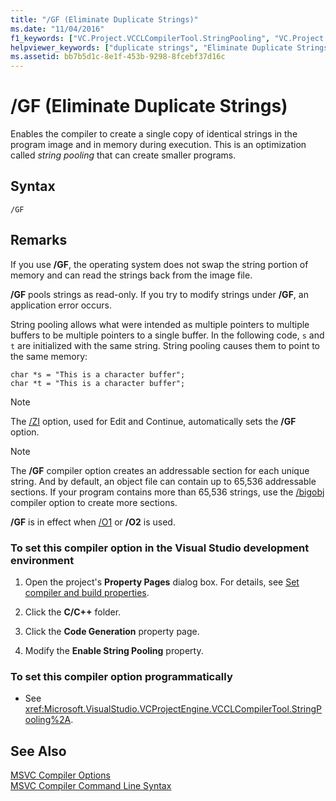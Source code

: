 ```yaml
---
title: "/GF (Eliminate Duplicate Strings)"
ms.date: "11/04/2016"
f1_keywords: ["VC.Project.VCCLCompilerTool.StringPooling", "VC.Project.VCCLWCECompilerTool.StringPooling", "/gf"]
helpviewer_keywords: ["duplicate strings", "Eliminate Duplicate Strings compiler option [C++]", "pooling strings compiler option [C++]", "-GF compiler option [C++]", "/GF compiler option [C++]", "GF compiler option [C++]", "strings [C++], pooling"]
ms.assetid: bb7b5d1c-8e1f-453b-9298-8fcebf37d16c
---
```

# /GF (Eliminate Duplicate Strings)

Enables the compiler to create a single copy of identical strings in the program image and in memory during execution. This is an optimization called *string pooling* that can create smaller programs.

## Syntax

```
/GF
```

## Remarks

If you use **/GF**, the operating system does not swap the string portion of memory and can read the strings back from the image file.

**/GF** pools strings as read-only. If you try to modify strings under **/GF**, an application error occurs.

String pooling allows what were intended as multiple pointers to multiple buffers to be multiple pointers to a single buffer. In the following code, `s` and `t` are initialized with the same string. String pooling causes them to point to the same memory:

```
char *s = "This is a character buffer";
char *t = "This is a character buffer";
```

> [!NOTE]
>  The [/ZI](z7-zi-zi-debug-information-format.md) option, used for Edit and Continue, automatically sets the **/GF** option.

> [!NOTE]
>  The **/GF** compiler option creates an addressable section for each unique string. And by default, an object file can contain up to 65,536 addressable sections. If your program contains more than 65,536 strings, use the [/bigobj](bigobj-increase-number-of-sections-in-dot-obj-file.md) compiler option to create more sections.

**/GF** is in effect when [/O1](o1-o2-minimize-size-maximize-speed.md) or **/O2** is used.

### To set this compiler option in the Visual Studio development environment

1. Open the project's **Property Pages** dialog box. For details, see [Set compiler and build properties](../working-with-project-properties.md).

1. Click the **C/C++** folder.

1. Click the **Code Generation** property page.

1. Modify the **Enable String Pooling** property.

### To set this compiler option programmatically

- See <xref:Microsoft.VisualStudio.VCProjectEngine.VCCLCompilerTool.StringPooling%2A>.

## See Also

[MSVC Compiler Options](compiler-options.md)<br/>
[MSVC Compiler Command Line Syntax](compiler-command-line-syntax.md)